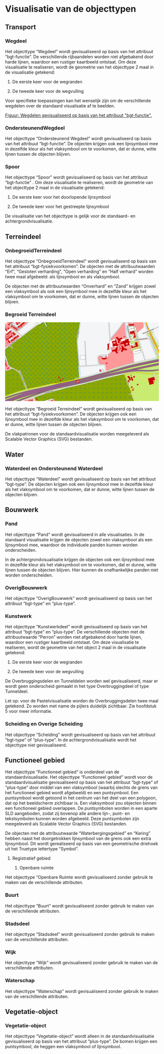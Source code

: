 # Visualisatie van de objecttypen


## Transport

### Wegdeel 

Het objecttype “Wegdeel” wordt gevisualiseerd op basis van het attribuut
“bgt-functie”. De verschillende rijbaandelen worden niet afgebakend door harde
lijnen, waardoor een rustiger kaartbeeld ontstaat. Om deze visualisatie te
realiseren, wordt de geometrie van het objecttype 2 maal in de visualisatie
getekend:

1.  De eerste keer voor de wegranden

2.  De tweede keer voor de wegvulling

Voor specifieke toepassingen kan het wenselijk zijn om de verschillende wegdelen
over de standaard visualisatie af te beelden.

[Figuur: Wegdelen gevisualiseerd op basis van het attribuut "bgt-functie".](media/fig-wegdelen-gevisualiseerd-op-basis-van-het-attribuut-bgt-functie.png)

### OndersteunendWegdeel

Het objecttype “Ondersteunend Wegdeel” wordt gevisualiseerd op basis van het
attribuut “bgt-functie”. De objecten krijgen ook een lijnsymbool mee in dezelfde
kleur als het vlaksymbool om te voorkomen, dat er dunne, witte lijnen tussen de
objecten blijven.

### Spoor

Het objecttype “Spoor” wordt gevisualiseerd op basis van het attribuut
“bgt-functie” . Om deze visualisatie te realiseren, wordt de geometrie van het
objecttype 2 maal in de visualisatie getekend:

1.  De eerste keer voor het doorlopende lijnsymbool

2.  De tweede keer voor het gestreepte lijnsymbool

De visualisatie van het objecttype is gelijk voor de standaard- en
achtergrondvisualisatie.

## Terreindeel

### OnbegroeidTerreindeel

Het objecttype “OnbegroeidTerreindeel” wordt gevisualiseerd op basis van het
attribuut “bgt-fysiekvoorkomen”. De objecten met de attribuutwaarden “Erf”,
“Gesloten verharding”, “Open verharding” en “Half verhard” worden twee maal
afgebeeld: als lijnsymbool en als vlaksymbool.

De objecten met de attribuutwaarden “Onverhard” en “Zand” krijgen zowel een
vlaksymbool als ook een lijnsymbool mee in dezelfde kleur als het vlaksymbool om
te voorkomen, dat er dunne, witte lijnen tussen de objecten blijven.

### Begroeid Terreindeel

![](media/868fdcc0a0963be44f356030441c170d.png)

Het objecttype “Begroeid Terreindeel” wordt gevisualiseerd op basis van het
attribuut “bgt-fysiekvoorkomen”. De objecten krijgen ook een lijnsymbool mee in
dezelfde kleur als het vlaksymbool om te voorkomen, dat er dunne, witte lijnen
tussen de objecten blijven.

De vlakpatronen voor de standaardvisualisatie worden meegeleverd als Scalable
Vector Graphics (SVG) bestanden.

## Water

### Waterdeel en Ondersteunend Waterdeel

Het objecttype “Waterdeel” wordt gevisualiseerd op basis van het attribuut
“bgt-type”. De objecten krijgen ook een lijnsymbool mee in dezelfde kleur als
het vlaksymbool om te voorkomen, dat er dunne, witte lijnen tussen de objecten
blijven.

## Bouwwerk

### Pand

Het objecttype “Pand” wordt gevisualiseerd in alle visualisaties. In de
standaard visualisatie krijgen de objecten zowel een vlaksymbool als een
lijnsymbool mee, waardoor de individuele panden kunnen worden onderscheiden.

In de achtergrondvisualisatie krijgen de objecten ook een lijnsymbool mee in
dezelfde kleur als het vlaksymbool om te voorkomen, dat er dunne, witte lijnen
tussen de objecten blijven. Hier kunnen de onafhankelijke panden niet worden
onderscheiden.

### OverigBouwwerk

Het objecttype “OverigBouwwerk” wordt gevisualiseerd op basis van het attribuut
“bgt-type” en “plus-type”.

### Kunstwerk

Het objecttype “Kunstwerkdeel” wordt gevisualiseerd op basis van het attribuut
“bgt-type” en “plus-type”. De verschillende objecten met de attribuutwaarde
“Perron” worden niet afgebakend door harde lijnen, waardoor een rustiger
kaartbeeld ontstaat. Om deze visualisatie te realiseren, wordt de geometrie van
het object 2 maal in de visualisatie getekend:

1.  De eerste keer voor de wegranden

2.  De tweede keer voor de wegvulling

De Overbruggingsdelen en Tunneldelen worden wel gevisualiseerd, maar er wordt
geen onderscheid gemaakt in het type Overbruggingdeel of type Tunneldeel.

Let op: voor de Pastelvisualisatie worden de Overbruggingsdelen twee maal
getekend. Zo worden met name de pijlers duidelijk zichtbaar. Zie hoofdstuk 5
voor meer informatie.

### Scheiding en Overige Scheiding

Het objecttype “Scheiding” wordt gevisualiseerd op basis van het attribuut
“bgt-type” of “plus-type”. In de achtergrondvisualisatie wordt het objecttype
niet gevisualiseerd.

## Functioneel gebied
Het objecttype “Functioneel gebied” is onderdeel van de standaardvisualisatie.
Het objecttype “Functioneel gebied” wordt voor de standaardvisualisatie
gevisualiseerd op basis van het attribuut “bgt-type” of “plus-type” door middel
van een vlaksymbool (waarbij slechts de grens van het functioneel gebied wordt
afgebeeld) en een puntsymbool. Een puntsymbool wordt getoond in het centrum van
het deel van een polygoon, dat op het beeldscherm zichtbaar is. Een vlaksymbool
zou objecten binnen een functioneel gebied overlappen. De puntsymbolen worden in
een aparte SLD aangeboden, zodat zij bovenop alle andere lijn-, punt- en
tekstsymbolen kunnen worden afgebeeld. Deze puntsymbolen zijn meegeleverd als
Scalable Vector Graphics (SVG) bestanden.

De objecten met de attribuutwaarde “Waterbergingsgebied” en “Kering” hebben
naast het doorgetrokken lijnsymbool van de grens ook een extra lijnsymbool. Dit
wordt gerealiseerd op basis van een geometrische driehoek uit het Truetype
lettertype “Symbol”.

1.  Registratief gebied

    1.  Openbare ruimte

Het objecttype “Openbare Ruimte wordt gevisualiseerd zonder gebruik te maken van
de verschillende attributen.

### Buurt

Het objecttype “Buurt” wordt gevisualiseerd zonder gebruik te maken van de
verschillende attributen.

### Stadsdeel

Het objecttype “Stadsdeel” wordt gevisualiseerd zonder gebruik te maken van de
verschillende attributen.

### Wijk

Het objecttype “Wijk” wordt gevisualiseerd zonder gebruik te maken van de
verschillende attributen.

### Waterschap

Het objecttype “Waterschap” wordt gevisualiseerd zonder gebruik te maken van de
verschillende attributen.

## Vegetatie-object

### Vegetatie-object

Het objecttype “Vegetatie-object” wordt alleen in de standaardvisualisatie
gevisualiseerd op basis van het attribuut “plus-type”. De bomen krijgen een
puntsymbool, de heggen een vlaksymbool of lijnsymbool.

